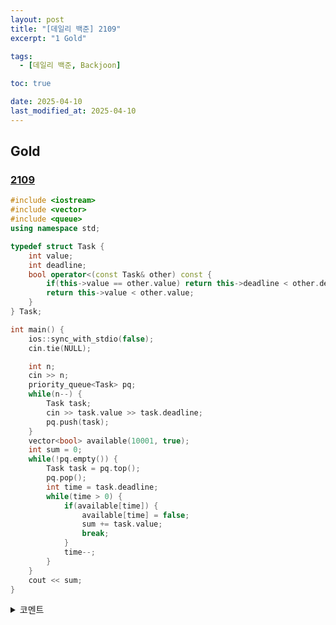 ```yaml
---
layout: post
title: "[데일리 백준] 2109"
excerpt: "1 Gold"

tags:
  - [데일리 백준, Backjoon]

toc: true

date: 2025-04-10
last_modified_at: 2025-04-10
---
```

## Gold
### [2109][def]

```c++
#include <iostream>
#include <vector>
#include <queue>
using namespace std;

typedef struct Task {
    int value;
    int deadline;
    bool operator<(const Task& other) const {
        if(this->value == other.value) return this->deadline < other.deadline;
        return this->value < other.value;
    }
} Task;

int main() {
    ios::sync_with_stdio(false);
    cin.tie(NULL);

    int n;
    cin >> n;
    priority_queue<Task> pq;
    while(n--) {
        Task task;
        cin >> task.value >> task.deadline;
        pq.push(task);
    }
    vector<bool> available(10001, true);
    int sum = 0;
    while(!pq.empty()) {
        Task task = pq.top();
        pq.pop();
        int time = task.deadline;
        while(time > 0) {
            if(available[time]) {
                available[time] = false;
                sum += task.value;
                break;
            }
            time--;
        }
    }
    cout << sum;
}
```

<details>
<summary>코멘트</summary>
<div markdown="1">

- Greedy Algorithm & Priority Queue

</div>
</details>

[def]: https://www.acmicpc.net/problem/2109